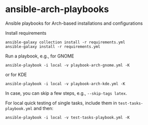 # ansible-arch-playbooks
Ansible playbooks for Arch-based installations and configurations

Install requirements

```
ansible-galaxy collection install -r requirements.yml
ansible-galaxy install -r requirements.yml
```

Run a playbook, e.g., for GNOME

```
ansible-playbook -i local -v playbook-arch-gnome.yml -K
```

or for KDE

```
ansible-playbook -i local -v playbook-arch-kde.yml -K
```

In case, you can skip a few steps, e.g., `--skip-tags latex`.

For local quick testing of single tasks, include them in `test-tasks-playbook.yml` and then:

```
ansible-playbook -i local -v test-tasks-playbook.yml -K
```
